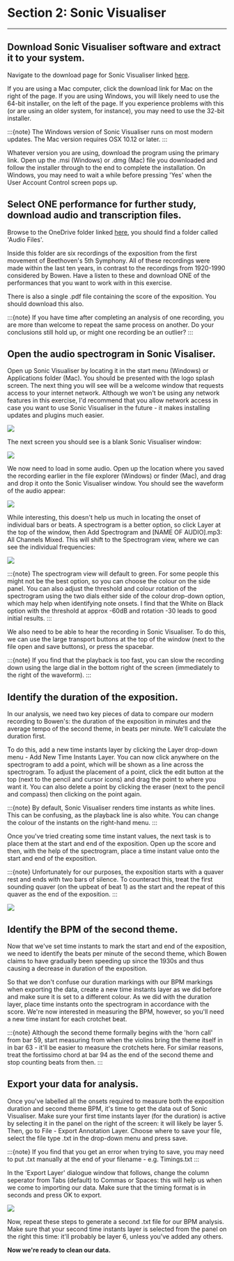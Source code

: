 # Section 2: Sonic Visualiser
---
## Download Sonic Visualiser software and extract it to your system.
Navigate to the download page for Sonic Visualiser linked [here](https://www.sonicvisualiser.org/download.html). 

If you are using a Mac computer, click the download link for Mac on the right of the page. If you are using Windows, you will likely need to use the 64-bit installer, on the left of the page. If you experience problems with this (or are using an older system, for instance), you may need to use the 32-bit installer.

:::{note}
The Windows version of Sonic Visualiser runs on most modern updates. The Mac version requires OSX 10.12 or later.
:::

Whatever version you are using, download the program using the primary link. Open up the .msi (Windows) or .dmg (Mac) file you downloaded and follow the installer through to the end to complete the installation. On Windows, you may need to wait a while before pressing 'Yes' when the User Account Control screen pops up.

## Select ONE performance for further study, download audio and transcription files.
Browse to the OneDrive folder linked [here](https://universityofcambridgecloud-my.sharepoint.com/:f:/g/personal/hwc31_cam_ac_uk/Ej7FUh3GMwVMv5oCfr3LSdYBUc7PUy6aTNFEo9qnpvjVYg?e=64w6so), you should find a folder called 'Audio Files'.

Inside this folder are six recordings of the exposition from the first movement of Beethoven's 5th Symphony. All of these recordings were made within the last ten years, in contrast to the recordings from 1920-1990 considered by Bowen. Have a listen to these and download ONE of the performances that you want to work with in this exercise. 

There is also a single .pdf file containing the score of the exposition. You should download this also.

:::{note}
If you have time after completing an analysis of one recording, you are more than welcome to repeat the same process on another. Do your conclusions still hold up, or might one recording be an outlier?
:::

## Open the audio spectrogram in Sonic Visaliser.
Open up Sonic Visualiser by locating it in the start menu (Windows) or Applications folder (Mac). You should be presented with the logo splash screen. The next thing you will see will be a welcome window that requests access to your internet network. Although we won't be using any network features in this exercise, I'd recommend that you allow network access in case you want to use Sonic Visualiser in the future - it makes installing updates and plugins much easier.

![](ex2_svdata.png)

The next screen you should see is a blank Sonic Visualiser window:

![](ex2_svopen.png)

We now need to load in some audio. Open up the location where you saved the recording earlier in the file explorer (Windows) or finder (Mac), and drag and drop it onto the Sonic Visualiser window. You should see the waveform of the audio appear:

![](ex2_svwave.png)

While interesting, this doesn't help us much in locating the onset of individual bars or beats. A spectrogram is a better option, so click Layer at the top of the window, then Add Spectrogram and [NAME OF AUDIO].mp3: All Channels Mixed. This will shift to the Spectrogram view, where we can see the individual frequencies:

![](ex2_svspectrogram.png)

:::{note}
The spectrogram view will default to green. For some people this might not be the best option, so you can choose the colour on the side panel. You can also adjust the threshold and colour rotation of the spectrogram using the two dials either side of the colour drop-down option, which may help when identifying note onsets. I find that the White on Black option with the threshold at approx -60dB and rotation -30 leads to good initial results.
:::

We also need to be able to hear the recording in Sonic Visualiser. To do this, we can use the large transport buttons at the top of the window (next to the file open and save buttons), or press the spacebar.

:::{note}
If you find that the playback is too fast, you can slow the recording down using the large dial in the bottom right of the screen (immediately to the right of the waveform).
:::

## Identify the duration of the exposition.
In our analysis, we need two key pieces of data to compare our modern recording to Bowen's: the duration of the exposition in minutes and the average tempo of the second theme, in beats per minute. We'll calculate the duration first.

To do this, add a new time instants layer by clicking the Layer drop-down menu - Add New Time Instants Layer. You can now click anywhere on the spectrogram to add a point, which will be shown as a line across the spectrogram. To adjust the placement of a point, click the edit button at the top (next to the pencil and cursor icons) and drag the point to where you want it. You can also delete a point by clicking the eraser (next to the pencil and compass) then clicking on the point again.

:::{note}
By default, Sonic Visualiser renders time instants as white lines. This can be confusing, as the playback line is also white. You can change the colour of the instants on the right-hand menu.
:::

Once you've tried creating some time instant values, the next task is to place them at the start and end of the exposition. Open up the score and then, with the help of the spectrogram, place a time instant value onto the start and end of the exposition. 

:::{note}
Unfortunately for our purposes, the exposition starts with a quaver rest and ends with two bars of silence. To counteract this, treat the first sounding quaver (on the upbeat of beat 1) as the start and the repeat of this quaver as the end of the exposition.
:::

![](ex2_svtimeinstants.png)

## Identify the BPM of the second theme.
Now that we've set time instants to mark the start and end of the exposition, we need to identify the beats per minute of the second theme, which Bowen claims to have gradually been speeding up since the 1930s and thus causing a decrease in duration of the exposition.

So that we don't confuse our duration markings with our BPM markings when exporting the data, create a new time instants layer as we did before and make sure it is set to a different colour. As we did with the duration layer, place time instants onto the spectrogram in accordance with the score. We're now interested in measuring the BPM, however, so you'll need a new time instant for each crotchet beat.

:::{note}
Although the second theme formally begins with the 'horn call' from bar 59, start measuring from when the violins bring the theme itself in in bar 63 - it'll be easier to measure the crotchets here. For similar reasons, treat the fortissimo chord at bar 94 as the end of the second theme and stop counting beats from then.
:::


## Export your data for analysis.
Once you've labelled all the onsets required to measure both the exposition duration and second theme BPM, it's time to get the data out of Sonic Visualiser. Make sure your first time instants layer (for the duration) is active by selecting it in the panel on the right of the screen: it will likely be layer 5. Then, go to File - Export Annotation Layer. Choose where to save your file, select the file type .txt in the drop-down menu and press save.

:::{note}
If you find that you get an error when trying to save, you may need to put .txt manually at the end of your filename - e.g. Timings.txt
:::

In the 'Export Layer' dialogue window that follows, change the column seperator from Tabs (default) to Commas or Spaces: this will help us when we come to importing our data. Make sure that the timing format is in seconds and press OK to export.

![](ex2_svexport.png)

Now, repeat these steps to generate a second .txt file for our BPM analysis. Make sure that your second time instants layer is selected from the panel on the right this time: it'll probably be layer 6, unless you've added any others.

**Now we're ready to clean our data.**